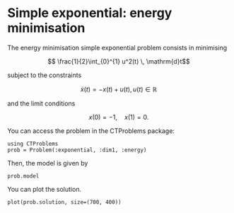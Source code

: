 # Simple exponential: energy minimisation

The energy minimisation simple exponential problem consists in minimising

```math
    \frac{1}{2}\int_{0}^{1} u^2(t) \, \mathrm{d}t
```

subject to the constraints

```math
    \dot x(t) = - x(t) + u(t), u(t) \in \mathbb{R}
```

and the limit conditions

```math
    x(0) = -1, \quad x(1) = 0.
```

You can access the problem in the CTProblems package:

```@example main
using CTProblems
prob = Problem(:exponential, :dim1, :energy)
```

Then, the model is given by

```@example main
prob.model
```

You can plot the solution.

```@example main
plot(prob.solution, size=(700, 400))
```
